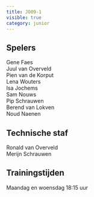 ```yaml
---
title: JO09-1
visible: true
category: junior
---
```

## Spelers

G﻿ene Faes\
J﻿uul van Overveld\
P﻿ien van de Korput\
L﻿ena Wouters\
I﻿sa Jochems\
S﻿am Nouws\
P﻿ip Schrauwen\
B﻿erend van Lokven\
N﻿oud Naenen

## Technische staf

R﻿onald van Overveld\
M﻿erijn Schrauwen

## Trainingstijden

Maandag en woensdag 18:15 uur